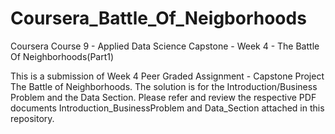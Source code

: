 # Coursera_Battle_Of_Neigborhoods
Coursera Course 9 - Applied Data Science Capstone - Week 4 - The Battle Of Neighborhoods(Part1)

This is a submission of Week 4 Peer Graded Assignment - Capstone Project The Battle of Neighborhoods.
The solution is for the Introduction/Business Problem and the Data Section. 
Please refer and review the respective PDF documents Introduction_BusinessProblem and Data_Section attached in this repository.
